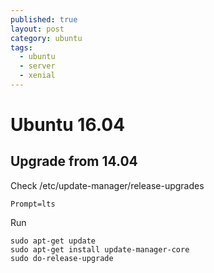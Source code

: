 ```yaml
---
published: true
layout: post
category: ubuntu
tags:
  - ubuntu
  - server
  - xenial
---
```

# Ubuntu 16.04

## Upgrade from 14.04
Check /etc/update-manager/release-upgrades

    Prompt=lts

Run

    sudo apt-get update
    sudo apt-get install update-manager-core
    sudo do-release-upgrade
